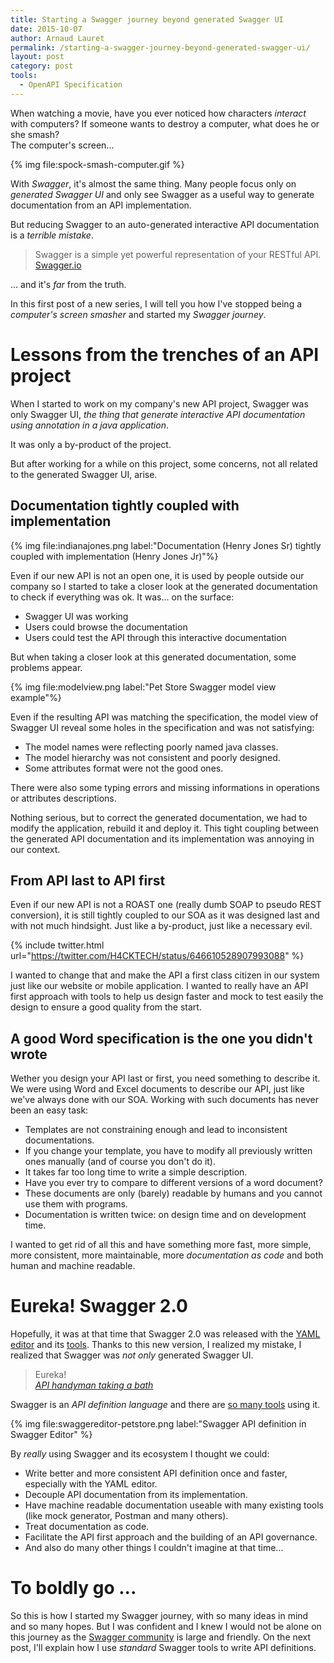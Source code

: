 ```yaml
---
title: Starting a Swagger journey beyond generated Swagger UI
date: 2015-10-07
author: Arnaud Lauret
permalink: /starting-a-swagger-journey-beyond-generated-swagger-ui/
layout: post
category: post
tools:
  - OpenAPI Specification
---
```

When watching a movie, have you ever noticed how characters *interact* with computers? If someone wants to destroy a computer, what does he or she smash?  
The computer's screen...<!--more-->

{% img file:spock-smash-computer.gif %}

With *Swagger*, it's almost the same thing. Many people focus only on *generated Swagger UI* and only see Swagger as a useful way to generate documentation from an API implementation.

But reducing Swagger to an auto-generated interactive API documentation is a *terrible mistake*.

> Swagger is a simple yet powerful representation of your RESTful API.  
> [Swagger.io](https://swagger.io)

... and it's *far* from the truth.

In this first post of a new series, I will tell you how I've stopped being a *computer's screen smasher* and started my *Swagger journey*.

# Lessons from the trenches of an API project
When I started to work on my company's new API project, Swagger was only Swagger UI, *the thing that generate interactive API documentation using annotation in a java application*. 

It was only a by-product of the project.

But after working for a while on this project, some concerns, not all related to the generated Swagger UI, arise. 

## Documentation tightly coupled with implementation

{% img file:indianajones.png label:"Documentation (Henry Jones Sr) tightly coupled with implementation (Henry Jones Jr)"%}

Even if our new API is not an open one, it is used by people outside our company so I started to take a closer look at the generated documentation to check if everything was ok. It was... on the surface:

- Swagger UI was working
- Users could browse the documentation
- Users could test the API through this interactive documentation

But when taking a closer look at this generated documentation, some problems appear.

{% img file:modelview.png label:"Pet Store Swagger model view example"%}
  
Even if the resulting API was matching the specification, the model view of Swagger UI reveal some holes in the specification and was not satisfying:

- The model names were reflecting poorly named java classes.
- The model hierarchy was not consistent and poorly designed.
- Some attributes format were not the good ones.

There were also some typing errors and missing informations in operations or attributes descriptions.

Nothing serious, but to correct the generated documentation, we had to modify the application, rebuild it and deploy it. This tight coupling between the generated API documentation and its implementation was annoying in our context.

## From API last to API first
Even if our new API is not a ROAST one (really dumb SOAP to pseudo REST conversion), it is still tightly coupled to our SOA as it was designed last and with not much hindsight. 
Just like a by-product, just like a necessary evil.

{% include twitter.html url="https://twitter.com/H4CKTECH/status/646610528907993088" %}

I wanted to change that and make the API a first class citizen in our system just like our website or mobile application.
I wanted to really have an API first approach with tools to help us design faster and mock to test easily the design to ensure a good quality from the start.

## A good Word specification is the one you didn't wrote
Wether you design your API last or first, you need something to describe it. We were using Word and Excel documents to describe our API, just like we've always done with our SOA.
Working with such documents has never been an easy task:

- Templates are not constraining enough and lead to inconsistent documentations.
- If you change your template, you have to modify all previously written ones manually (and of course you don't do it).
- It takes far too long time to write a simple description.
- Have you ever try to compare to different versions of a word document?
- These documents are only (barely) readable by humans and you cannot use them with programs.
- Documentation is written twice: on design time and on development time.

I wanted to get rid of all this and have something more fast, more simple, more consistent, more maintainable, more *documentation as code* and both human and machine readable.

# Eureka! Swagger 2.0
Hopefully, it was at that time that Swagger 2.0 was released with the [YAML editor](http://editor.swagger.io) and its [tools](http://swagger.io/swagger-2-0-tooling-released/).
Thanks to this new version, I realized my mistake, I realized that Swagger was *not only* generated Swagger UI.

> Eureka!  
> *[API handyman taking a bath][eureka]*

[eureka]: https://en.wikipedia.org/wiki/Eureka_(word)

Swagger is an *API definition language* and there are [so many tools](http://swagger.io/open-source-integrations/) using it.

{% img file:swaggereditor-petstore.png label:"Swagger API definition in Swagger Editor" %}
  
By *really* using Swagger and its ecosystem I thought we could:

- Write better and more consistent API definition once and faster, especially with the YAML editor.
- Decouple API documentation from its implementation.
- Have machine readable documentation useable with many existing tools (like mock generator, Postman and many others).
- Treat documentation as code.
- Facilitate the API first approach and the building of an API governance.
- And also do many other things I couldn't imagine at that time...

# To boldly go ... 
So this is how I started my Swagger journey, with so many ideas in mind and so many hopes. But I was confident and I knew I would not be alone on this journey as the [Swagger community](http://swagger.io/community/) is large and friendly.
On the next post, I'll explain how I use *standard* Swagger tools to write API definitions.